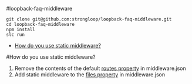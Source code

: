 #loopback-faq-middleware
```
git clone git@github.com:strongloop/loopback-faq-middleware.git
cd loopback-faq-middleware
npm install
slc run
```

- [How do you use static middleware?](https://github.com/strongloop/loopback-faq-middleware#how-do-you-use-static-middleware)

#How do you use static middleware?
1. Remove the contents of the default [routes property](https://github.com/strongloop/loopback-faq-middleware/blob/master/server/middleware.json#L14-L15) in middleware.json
2. Add static middleware to the [files property](https://github.com/strongloop/loopback-faq-middleware/blob/master/server/middleware.json#L17-L19) in middleware.json
